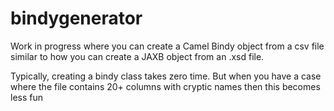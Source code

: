 # bindygenerator

Work in progress where you can create a Camel Bindy object from a csv file<br>
similar to how you can create a JAXB object from an .xsd file.

<p>
Typically, creating a bindy class takes zero time. But when you have a case<br>
where the file contains 20+ columns with cryptic names then this becomes less fun
